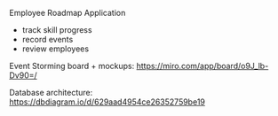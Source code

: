 Employee Roadmap Application

- track skill progress
- record events
- review employees


Event Storming board + mockups:
https://miro.com/app/board/o9J_lb-Dv90=/

Database architecture:
https://dbdiagram.io/d/629aad4954ce26352759be19
